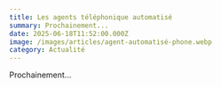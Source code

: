 ```yaml
---
title: Les agents téléphonique automatisé
summary: Prochainement...
date: 2025-06-18T11:52:00.000Z
image: /images/articles/agent-automatisé-phone.webp
category: Actualité
---
```

Prochainement...
